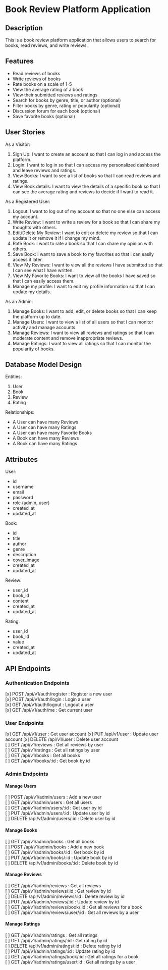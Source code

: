 # Book Review Platform Application

## Description

This is a book review platform application that allows users to search for books, read reviews, and write reviews.

## Features

- Read reviews of books
- Write reviews of books
- Rate books on a scale of 1-5
- View the average rating of a book
- View their submitted reviews and ratings
- Search for books by genre, title, or author (optional)
- Filter books by genre, rating or popularity (optional)
- Discussion forum for each book (optional)
- Save favorite books (optional)

## User Stories

As a Visitor:

1. Sign Up: I want to create an account so that I can log in and access the platform.
2. Login: I want to log in so that I can access my personalized dashboard and leave reviews and ratings.
3. View Books: I want to see a list of books so that I can read reviews and ratings.
4. View Book details: I want to view the details of a specific book so that I can see the average rating and reviews to decide if I want to read it.

As a Registered User:

1. Logout: I want to log out of my account so that no one else can access my account.
2. Write Review: I want to write a review for a book so that I can share my thoughts with others.
3. Edit/Delete My Review: I want to edit or delete my review so that I can update it or remove it if I change my mind.
4. Rate Book: I want to rate a book so that I can share my opinion with others.
5. Save Book: I want to save a book to my favorites so that I can easily access it later.
6. View My Reviews: I want to view all the reviews I have submitted so that I can see what I have written.
7. View My Favorite Books: I want to view all the books I have saved so that I can easily access them.
8. Manage my profile: I want to edit my profile information so that I can update my details.

As an Admin:

1. Manage Books: I want to add, edit, or delete books so that I can keep the platform up to date.
2. Manage Users: I want to view a list of all users so that I can monitor activity and manage accounts.
3. Manage Reviews: I want to view all reviews and ratings so that I can moderate content and remove inappropriate reviews.
4. Manage Ratings: I want to view all ratings so that I can monitor the popularity of books.

## Database Model Design

Entities:

1. User
2. Book
3. Review
4. Rating

Relationships:

- A User can have many Reviews
- A User can have many Ratings
- A User can have many Favorite Books
- A Book can have many Reviews
- A Book can have many Ratings

## Attributes

User:

- id
- username
- email
- password
- role (admin, user)
- created_at
- updated_at

Book:

- id
- title
- author
- genre
- description
- cover_image
- created_at
- updated_at

Review:

- user_id
- book_id
- content
- created_at
- updated_at

Rating:

- user_id
- book_id
- value
- created_at
- updated_at

## API Endpoints

### Authentication Endpoints

[x] POST /api/v1/auth/register : Register a new user  
[x] POST /api/v1/auth/login : Login a user  
[x] GET /api/v1/auth/logout : Logout a user  
[x] GET /api/v1/auth/me : Get current user

### User Endpoints

[x] GET /api/v1/user : Get user account
[x] PUT /api/v1/user : Update user account
[x] DELETE /api/v1/user : Delete user account  
[ ] GET /api/v1/reviews : Get all reviews by user  
[ ] GET /api/v1/ratings : Get all ratings by user  
[ ] GET /api/v1/books : Get all books  
[ ] GET /api/v1/books/:id : Get book by id

### Admin Endpoints

#### Manage Users

[ ] POST /api/v1/admin/users : Add a new user  
[ ] GET /api/v1/admin/users : Get all users  
[ ] GET /api/v1/admin/users/:id : Get user by id  
[ ] PUT /api/v1/admin/users/:id : Update user by id  
[ ] DELETE /api/v1/admin/users/:id : Delete user by id

#### Manage Books

[ ] GET /api/v1/admin/books : Get all books  
[ ] POST /api/v1/admin/books : Add a new book  
[ ] GET /api/v1/admin/books/:id : Get book by id  
[ ] PUT /api/v1/admin/books/:id : Update book by id  
[ ] DELETE /api/v1/admin/books/:id : Delete book by id

#### Manage Reviews

[ ] GET /api/v1/admin/reviews : Get all reviews  
[ ] GET /api/v1/admin/reviews/:id : Get review by id  
[ ] DELETE /api/v1/admin/reviews/:id : Delete review by id  
[ ] PUT /api/v1/admin/reviews/:id : Update review by id  
[ ] GET /api/v1/admin/reviews/book/:id : Get all reviews for a book  
[ ] GET /api/v1/admin/reviews/user/:id : Get all reviews by a user

#### Manage Ratings

[ ] GET /api/v1/admin/ratings : Get all ratings  
[ ] GET /api/v1/admin/ratings/:id : Get rating by id  
[ ] DELETE /api/v1/admin/ratings/:id : Delete rating by id  
[ ] PUT /api/v1/admin/ratings/:id : Update rating by id  
[ ] GET /api/v1/admin/ratings/book/:id : Get all ratings for a book  
[ ] GET /api/v1/admin/ratings/user/:id : Get all ratings by a user

